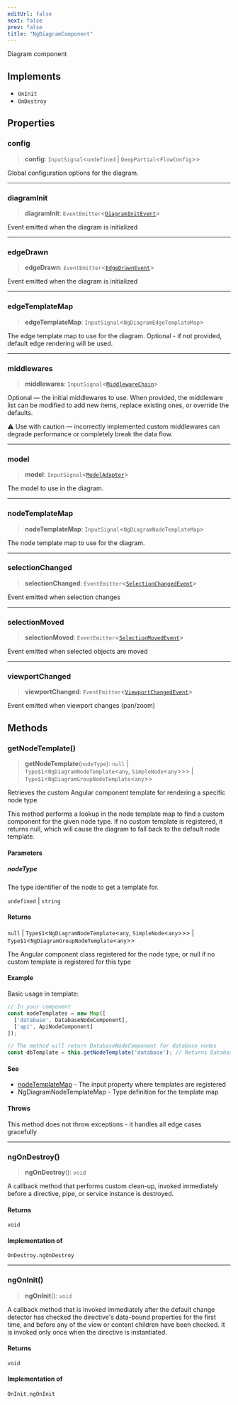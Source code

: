 ```yaml
---
editUrl: false
next: false
prev: false
title: "NgDiagramComponent"
---
```


Diagram component

## Implements

- `OnInit`
- `OnDestroy`

## Properties

### config

> **config**: `InputSignal`\<`undefined` \| `DeepPartial`\<`FlowConfig`\>\>

Global configuration options for the diagram.

***

### diagramInit

> **diagramInit**: `EventEmitter`\<[`DiagramInitEvent`](/docs/api/other/diagraminitevent/)\>

Event emitted when the diagram is initialized

***

### edgeDrawn

> **edgeDrawn**: `EventEmitter`\<[`EdgeDrawnEvent`](/docs/api/other/edgedrawnevent/)\>

Event emitted when the diagram is initialized

***

### edgeTemplateMap

> **edgeTemplateMap**: `InputSignal`\<`NgDiagramEdgeTemplateMap`\>

The edge template map to use for the diagram.
Optional - if not provided, default edge rendering will be used.

***

### middlewares

> **middlewares**: `InputSignal`\<[`MiddlewareChain`](/docs/api/other/middlewarechain/)\>

Optional — the initial middlewares to use.
When provided, the middleware list can be modified to add new items,
replace existing ones, or override the defaults.

⚠️ Use with caution — incorrectly implemented custom middlewares
can degrade performance or completely break the data flow.

***

### model

> **model**: `InputSignal`\<[`ModelAdapter`](/docs/api/other/modeladapter/)\>

The model to use in the diagram.

***

### nodeTemplateMap

> **nodeTemplateMap**: `InputSignal`\<`NgDiagramNodeTemplateMap`\>

The node template map to use for the diagram.

***

### selectionChanged

> **selectionChanged**: `EventEmitter`\<[`SelectionChangedEvent`](/docs/api/other/selectionchangedevent/)\>

Event emitted when selection changes

***

### selectionMoved

> **selectionMoved**: `EventEmitter`\<[`SelectionMovedEvent`](/docs/api/other/selectionmovedevent/)\>

Event emitted when selected objects are moved

***

### viewportChanged

> **viewportChanged**: `EventEmitter`\<[`ViewportChangedEvent`](/docs/api/other/viewportchangedevent/)\>

Event emitted when viewport changes (pan/zoom)

## Methods

### getNodeTemplate()

> **getNodeTemplate**(`nodeType`): `null` \| `Type$1`\<`NgDiagramNodeTemplate`\<`any`, `SimpleNode`\<`any`\>\>\> \| `Type$1`\<`NgDiagramGroupNodeTemplate`\<`any`\>\>

Retrieves the custom Angular component template for rendering a specific node type.

This method performs a lookup in the node template map to find a custom component
for the given node type. If no custom template is registered, it returns null,
which will cause the diagram to fall back to the default node template.

#### Parameters

##### nodeType

The type identifier of the node to get a template for.

`undefined` | `string`

#### Returns

`null` \| `Type$1`\<`NgDiagramNodeTemplate`\<`any`, `SimpleNode`\<`any`\>\>\> \| `Type$1`\<`NgDiagramGroupNodeTemplate`\<`any`\>\>

The Angular component class registered for the node type, or
null if no custom template is registered for this type

#### Example

Basic usage in template:
```typescript
// In your component
const nodeTemplates = new Map([
  ['database', DatabaseNodeComponent],
  ['api', ApiNodeComponent]
]);

// The method will return DatabaseNodeComponent for database nodes
const dbTemplate = this.getNodeTemplate('database'); // Returns DatabaseNodeComponent
```

#### See

 - [nodeTemplateMap](/docs/api/components/ngdiagramcomponent/#nodetemplatemap) - The input property where templates are registered
 - NgDiagramNodeTemplateMap - Type definition for the template map

#### Throws

This method does not throw exceptions - it handles all edge cases gracefully

***

### ngOnDestroy()

> **ngOnDestroy**(): `void`

A callback method that performs custom clean-up, invoked immediately
before a directive, pipe, or service instance is destroyed.

#### Returns

`void`

#### Implementation of

`OnDestroy.ngOnDestroy`

***

### ngOnInit()

> **ngOnInit**(): `void`

A callback method that is invoked immediately after the
default change detector has checked the directive's
data-bound properties for the first time,
and before any of the view or content children have been checked.
It is invoked only once when the directive is instantiated.

#### Returns

`void`

#### Implementation of

`OnInit.ngOnInit`
